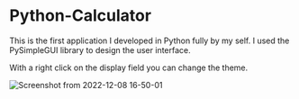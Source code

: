 # Python-Calculator

This is the first application I developed in Python fully by my self. I used the PySimpleGUI library to design the user interface.

With a right click on the display field you can change the theme.



![Screenshot from 2022-12-08 16-50-01](https://user-images.githubusercontent.com/106731623/206493517-10cd16ab-a369-4ddc-b087-628835408840.png)
